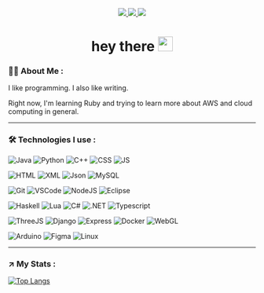 <div id="header" align="center">
  <div id="badges">
  <a href="https://www.linkedin.com/in/mohammadseifanvari" target="_blank">
    <img src="https://img.shields.io/badge/LinkedIn-blue?style=for-the-badge&logo=linkedin&logoColor=white"/>
  </a>
  <a href="https://mseifanvari.itch.io" target="_blank">
    <img src="https://img.shields.io/badge/-Itch.io-FA5C5C?style=for-the-badge&logo=itch.io&logoColor=white"/>
  </a>
  <!--<a href="https://dev.to/msanvari" target="_blank">
    <img src="https://img.shields.io/badge/-Dev.to-0A0A0A?style=for-the-badge&logo=dev.to&logoColor=white"/>
  </a>-->
    <a href="https://bluekilvin.github.io" target="_blank">
    <img src="https://img.shields.io/badge/-Blog-222222?style=for-the-badge&logo=github&logoColor=white"/>
  </a>
</div>
  <h1>
    hey there
    <img src="https://media.giphy.com/media/hvRJCLFzcasrR4ia7z/giphy.gif" width="30px"/>
  </h1>
</div>

### :man_technologist: About Me :
I like programming. I also like writing. 

Right now, I'm learning Ruby and trying to learn more about AWS and cloud computing in general. 

---

### :hammer_and_wrench: Technologies I use :

![Java](https://img.shields.io/badge/-Java-AB2B28?style=flat-square&logo=java&logoColor=white)
![Python](https://img.shields.io/badge/-Python-3776AB?style=flat-square&logo=python&logoColor=white)
![C++](https://img.shields.io/badge/-C++-00599C?style=flat-square&logo=c%2B%2B&logoColor=white)
![CSS](https://img.shields.io/badge/-CSS-00599C?style=flat-square&logo=css3&logoColor=white)
![JS](https://img.shields.io/badge/-JavaScript-F7DF1E?style=flat-square&logo=javascript&logoColor=black)

![HTML](https://img.shields.io/badge/-HTML-E34F26?style=flat-square&logo=html5&logoColor=white)
![XML](https://img.shields.io/badge/-XML-00599C?style=flat-square&logo=xml&logoColor=white)
![Json](https://img.shields.io/badge/-JSON-000000?style=flat-square&logo=json&logoColor=white)
![MySQL](https://img.shields.io/badge/-MySQL-4479A1?style=flat-square&logo=mysql&logoColor=white)

![Git](https://img.shields.io/badge/-Git-F05032?style=flat-square&logo=git&logoColor=white)
![VSCode](https://img.shields.io/badge/-VSCode-007ACC?style=flat-square&logo=visual-studio-code&logoColor=white)
![NodeJS](https://img.shields.io/badge/-Nodejs-43853d?style=flat-square&logo=Node.js&logoColor=white)
![Eclipse](https://img.shields.io/badge/-Eclipse-2C2255?style=flat-square&logo=eclipse-ide&logoColor=white)

![Haskell](https://img.shields.io/badge/-Haskell-5D4F85?style=flat-square&logo=haskell&logoColor=white)
![Lua](https://img.shields.io/badge/-Lua-2C2D72?style=flat-square&logo=lua&logoColor=white)
![C#](https://img.shields.io/badge/-CSharp-512BD4?style=flat-square&logo=csharp&logoColor=white)
![.NET](https://img.shields.io/badge/-.NET-512BD4?style=flat-square&logo=dotnet&logoColor=white)
![Typescript](https://img.shields.io/badge/-TypeScript-007ACC?style=flat-square&logo=typescript&logoColor=white)

![ThreeJS](https://img.shields.io/badge/-ThreeJS-000000?style=flat-square&logo=three.js&logoColor=white)
![Django](https://img.shields.io/badge/-Django-092E20?style=flat-square&logo=django&logoColor=white)
![Express](https://img.shields.io/badge/-Express-000000?style=flat-square&logo=express&logoColor=white)
![Docker](https://img.shields.io/badge/-Docker-2496ED?style=flat-square&logo=docker&logoColor=white)
![WebGL](https://img.shields.io/badge/-WebGL-990000?style=flat-square&logo=webgl&logoColor=white)

![Arduino](https://img.shields.io/badge/-Arduino-00878F?style=flat-square&logo=arduino&logoColor=white)
![Figma](https://img.shields.io/badge/-Figma-F24E1E?style=flat-square&logo=figma&logoColor=white)
![Linux](https://img.shields.io/badge/-Linux-FCC624?style=flat-square&logo=linux&logoColor=black)

---

### ↗️ My Stats :

[![Top Langs](https://github-readme-stats.vercel.app/api/top-langs/?username=BlueKilvin&layout=compact&theme=vision-friendly-dark)](https://github.com/anuraghazra/github-readme-stats)
